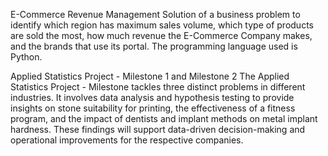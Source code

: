 E-Commerce Revenue Management
Solution of a business problem to identify which region has maximum sales volume, which type of products are sold the most, how much revenue the E-Commerce Company makes, and the brands that use its portal.
The programming language used is Python. 

Applied Statistics Project - Milestone 1 and Milestone 2
The Applied Statistics Project - Milestone tackles three distinct problems in different industries. It involves data analysis and hypothesis testing to provide insights on stone suitability for printing, the effectiveness of a fitness program, and the impact of dentists and implant methods on metal implant hardness. These findings will support data-driven decision-making and operational improvements for the respective companies.

